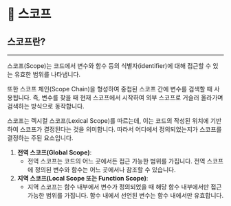 # 🔭 스코프

## 스코프란?

---

스코프(Scope)는 코드에서 변수와 함수 등의 식별자(identifier)에 대해 접근할 수 있는 유효한 범위를 나타냅니다.

또한 스코프 체인(Scope Chain)을 형성하여 중첩된 스코프 간에 변수를 검색할 때 사용됩니다. 즉, 변수를 찾을 때 현재 스코프에서 시작하여 외부 스코프로 거슬러 올라가며 검색하는 방식으로 동작합니다.

스코프는 렉시컬 스코프(Lexical Scope)를 따르는데, 이는 코드의 작성된 위치에 기반하여 스코프가 결정된다는 것을 의미합니다. 따라서 어디에서 정의되었는지가 스코프를 결정하는 주된 요소입니다.

1. **전역 스코프(Global Scope)**:
    - 전역 스코프는 코드의 어느 곳에서든 접근 가능한 범위를 가집니다. 전역 스코프에 정의된 변수와 함수는 어느 곳에서나 참조할 수 있습니다.
2. **지역 스코프(Local Scope 또는 Function Scope)**:
    - 지역 스코프는 함수 내부에서 변수가 정의되었을 때 해당 함수 내부에서만 접근 가능한 범위를 가집니다. 함수 내에서 선언된 변수는 함수 내에서만 유효합니다.